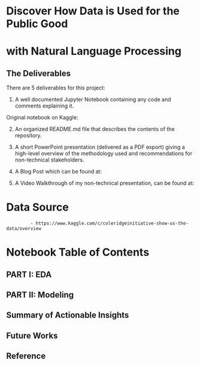 # Discover How Data is Used for the Public Good 
# with Natural Language Processing 

## The Deliverables

There are 5 deliverables for this project:

1. A well documented Jupyter Notebook containing any code and comments explaining it.

Original notebook on Kaggle: 
           
2. An organized README.md file that describes the contents of the repository.

3. A short PowerPoint presentation (delivered as a PDF export) giving a high-level overview of the methodology used and recommendations for non-technical stakeholders. 

4. A Blog Post which can be found at: 

5. A Video Walkthrough of my non-technical presentation, can be found at:

# Data Source

             - https://www.kaggle.com/c/coleridgeinitiative-show-us-the-data/overview

# Notebook Table of Contents

## PART I: EDA


## PART II: Modeling


##  Summary of Actionable Insights


##  Future Works


## Reference

